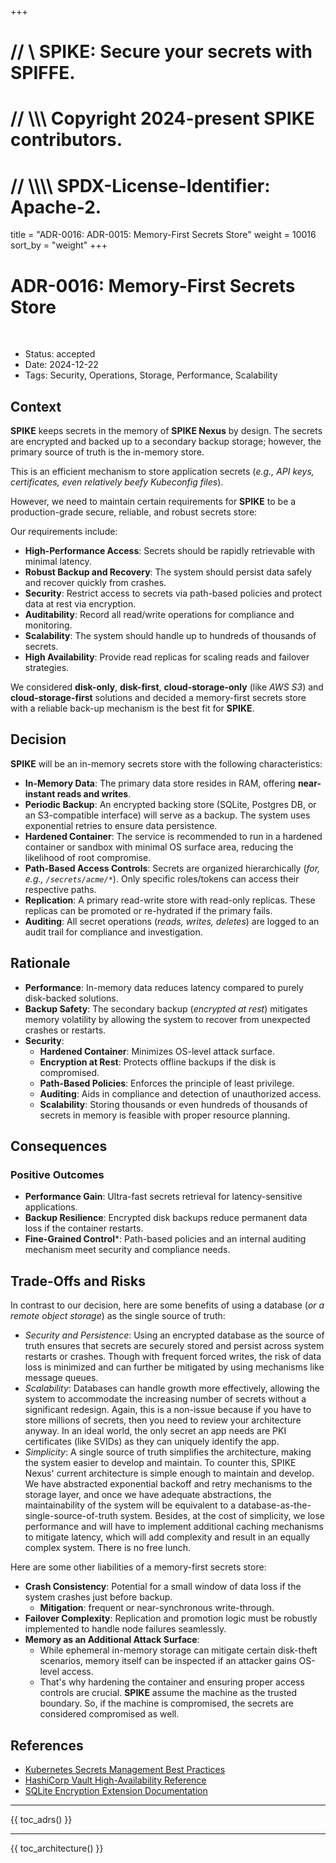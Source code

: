 +++
# //    \\ SPIKE: Secure your secrets with SPIFFE.
# //  \\\\\ Copyright 2024-present SPIKE contributors.
# // \\\\\\\ SPDX-License-Identifier: Apache-2.

title = "ADR-0016: ADR-0015: Memory-First Secrets Store"
weight = 10016
sort_by = "weight"
+++

# ADR-0016: Memory-First Secrets Store

<br style="clear:both" />

- Status: accepted
- Date: 2024-12-22
- Tags: Security, Operations, Storage, Performance, Scalability

## Context

**SPIKE** keeps secrets in the memory of **SPIKE Nexus** by design. The secrets
are encrypted and backed up to a secondary backup storage; however, the primary
source of truth is the in-memory store.

This is an efficient mechanism to store application secrets (*e.g., 
API keys, certificates, even relatively beefy Kubeconfig files*). 

However, we need to maintain certain requirements for **SPIKE** to be a 
production-grade secure, reliable, and robust secrets store:

Our requirements include:

* **High-Performance Access**: Secrets should be rapidly retrievable with 
  minimal latency.
* **Robust Backup and Recovery**: The system should persist data safely and 
  recover quickly from crashes.
* **Security**: Restrict access to secrets via path-based policies and protect 
  data at rest via encryption.
* **Auditability**: Record all read/write operations for compliance and 
  monitoring.
* **Scalability**: The system should handle up to hundreds of thousands of 
  secrets.
* **High Availability**: Provide read replicas for scaling reads and failover 
  strategies.

We considered **disk-only**, **disk-first**, **cloud-storage-only** 
(like *AWS S3*) and **cloud-storage-first** solutions and decided a memory-first
secrets store with a reliable back-up mechanism is the best fit for **SPIKE**.

## Decision
   
**SPIKE** will be an in-memory secrets store with the following characteristics:

* **In-Memory Data**: The primary data store resides in RAM, offering 
  **near-instant reads and writes**.
* **Periodic Backup**: An encrypted backing store (SQLite, Postgres DB, or an
  S3-compatible interface) will serve as a backup. The system uses exponential 
  retries to ensure data persistence.
* **Hardened Container**: The service is recommended to run in a hardened 
  container or sandbox with minimal OS surface area, reducing the likelihood of 
  root compromise.
* **Path-Based Access Controls**: Secrets are organized hierarchically
  (*for, e.g., `/secrets/acme/*`*). Only specific roles/tokens can access their 
  respective paths.
* **Replication**: A primary read-write store with read-only replicas. These 
  replicas can be promoted or re-hydrated if the primary fails.
* **Auditing**: All secret operations (*reads, writes, deletes*) are logged to 
  an audit trail for compliance and investigation.

## Rationale

* **Performance**: In-memory data reduces latency compared to purely 
  disk-backed solutions.
* **Backup Safety**: The secondary backup (*encrypted at rest*) mitigates memory 
  volatility by allowing the system to recover from unexpected crashes or 
  restarts.
* **Security**:
  * **Hardened Container**: Minimizes OS-level attack surface.
  * **Encryption at Rest**: Protects offline backups if the disk is compromised.
  * **Path-Based Policies**: Enforces the principle of least privilege.
  * **Auditing**: Aids in compliance and detection of unauthorized access.
  * **Scalability**: Storing thousands or even hundreds of thousands of secrets 
    in memory is feasible with proper resource planning.

## Consequences

### Positive Outcomes

* **Performance Gain**: Ultra-fast secrets retrieval for latency-sensitive 
  applications.
* **Backup Resilience**: Encrypted disk backups reduce permanent data loss 
  if the container restarts.
* **Fine-Grained Control***: Path-based policies and an internal auditing 
  mechanism meet security and compliance needs.
  
## Trade-Offs and Risks

In contrast to our decision, here are some benefits of using a database (*or a 
remote object storage*) as the single source of truth:

* *Security and Persistence*: Using an encrypted database as the source of truth 
  ensures that secrets are securely stored and persist across system restarts 
  or crashes. Though with frequent forced writes, the risk of data loss is
  minimized and can further be mitigated by using mechanisms like message queues.
* *Scalability*: Databases can handle growth more effectively, allowing
  the system to accommodate the increasing number of secrets without a 
  significant redesign. Again, this is a non-issue because if you have to store 
  millions of secrets, then you need to review your architecture anyway. In an 
  ideal world, the only secret an app needs are PKI certificates (like SVIDs) as 
  they can uniquely identify the app.
* *Simplicity*: A single source of truth simplifies the architecture, making 
  the system easier to develop and maintain. To counter this, SPIKE Nexus'
  current architecture is simple enough to maintain and develop. We have
  abstracted exponential backoff and retry mechanisms to the storage layer, and
  once we have adequate abstractions, the maintainability of the system will
  be equivalent to a database-as-the-single-source-of-truth system. Besides,
  at the cost of simplicity, we lose performance and will have to implement 
  additional caching mechanisms to mitigate latency, which will add complexity
  and result in an equally complex system. There is no free lunch.

Here are some other liabilities of a memory-first secrets store:

* **Crash Consistency**: Potential for a small window of data loss if the system 
  crashes just before backup. 
  * **Mitigation**: frequent or near-synchronous write-through.
* **Failover Complexity**: Replication and promotion logic must be robustly 
  implemented to handle node failures seamlessly.
* **Memory as an Additional Attack Surface**:
  * While ephemeral in-memory storage can mitigate certain disk-theft scenarios, 
    memory itself can be inspected if an attacker gains OS-level access.
  * That's why hardening the container and ensuring proper access controls are 
    crucial. **SPIKE** assume the machine as the trusted boundary. So, if the
    machine is compromised, the secrets are considered compromised as well.

## References

* [Kubernetes Secrets Management Best Practices](https://kubernetes.io/docs/concepts/configuration/secret/)
* [HashiCorp Vault High-Availability Reference](https://learn.hashicorp.com/tutorials/vault/ha-with-consul)
* [SQLite Encryption Extension Documentation](https://www.sqlite.org/see/doc/trunk/www/index.wiki)

----

{{ toc_adrs() }}

----

{{ toc_architecture() }}
